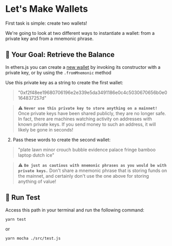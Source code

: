 # Let's Make Wallets

First task is simple: create two wallets!

We're going to look at two different ways to instantiate a wallet: from a private key and from a mnemonic phrase.

## 🏁 Your Goal: Retrieve the Balance

In ethers.js you can create a [new wallet](https://docs.ethers.org/v5/api/signer/#Wallet-constructor) by invoking its constructor with a private key, or by using the `.fromMnemonic` method

Use this private key as a string to create the first wallet:

> "0xf2f48ee19680706196e2e339e5da3491186e0c4c5030670656b0e0164837257d"

> ⚠️ **`Never use this private key to store anything on a mainnet!`** Once private keys have been shared publicly, they are no longer safe. In fact, there are machines watching activity on addresses with known private keys. If you send money to such an address, it will likely be gone in seconds!

2. Pass these words to create the second wallet:

> "plate lawn minor crouch bubble evidence palace fringe bamboo laptop dutch ice"

> ⚠️ **`Be just as cautious with mnemonic phrases as you would be with private keys.`** Don't share a mnemonic phrase that is storing funds on the mainnet, and certainly don't use the one above for storing anything of value!

## 🧪 Run Test

Access this path in your terminal and run the following command:

```bash
yarn test
```

or

```bash
yarn mocha ./src/test.js
```
